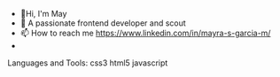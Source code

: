 - 👋Hi, I'm May
- 👀 A passionate frontend developer and scout
- 📫 How to reach me https://www.linkedin.com/in/mayra-s-garcia-m/
- 
Languages and Tools:
css3 html5 javascript
<!---
MayraGarciaM/MayraGarciaM is a ✨ special ✨ repository because its `README.md` (this file) appears on your GitHub profile.
You can click the Preview link to take a look at your changes.
--->
